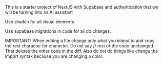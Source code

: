 This is a starter project of NextJS with Supabase and authentication that we will be turning into an AI assistant

Use shadcn for all visual elements

Use supabase migrations in code for all db changes.

IMPORTANT! When editing a file change only what you intend to and copy the rest character for character. Do not say // rest of the code unchanged. That deletes the other code in the diff. Also do not do things like change the import syntax because you are changing a color.
